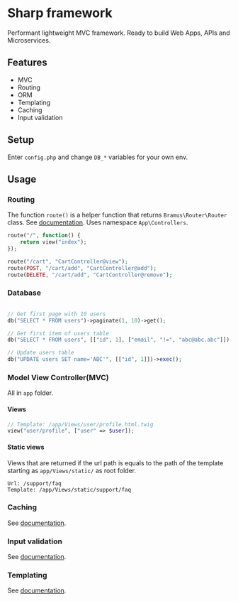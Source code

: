 # Sharp framework

Performant lightweight MVC framework. Ready to build Web Apps, APIs and Microservices.

## Features

- MVC
- Routing
- ORM
- Templating
- Caching
- Input validation

## Setup

Enter ```config.php``` and change ```DB_*``` variables for your own env.

## Usage

### Routing
The function ```route()``` is a helper function that returns ```Bramus\Router\Router``` class. See [documentation](https://github.com/bramus/router). Uses namespace ```App\Controllers```.

```php
route("/", function() {
    return view("index");
});

route("/cart", "CartController@view");
route(POST, "/cart/add", "CartController@add");
route(DELETE, "/cart/add", "CartController@remove");
```

### Database

```php

// Get first page with 10 users
db("SELECT * FROM users")->paginate(1, 10)->get();

// Get first item of users table
db("SELECT * FROM users", [["id", 1], ["email", "!=", "abc@abc.abc"]])->first();

// Update users table
db("UPDATE users SET name='ABC'", [["id", 1]])->exec();
```

### Model View Controller(MVC)
All in ```app``` folder.

#### Views
```php
// Template: /app/Views/user/profile.html.twig
view("user/profile", ["user" => $user]);
```

#### Static views
Views that are returned if the url path is equals to the path of the template starting as ```app/Views/static/``` as root folder.
```
Url: /support/faq
Template: /app/Views/static/support/faq
```

### Caching
See [documentation](https://symfony.com/doc/current/components/cache.html#cache-component-psr6-caching).

### Input validation
See [documentation](https://github.com/Wixel/GUMP).

### Templating
See [documentation](https://twig.symfony.com/doc/3.x/).
